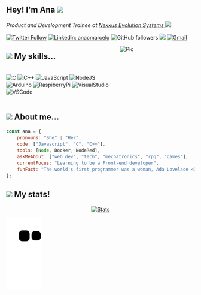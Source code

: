## Hey! I'm Ana <img src="https://media0.giphy.com/media/aGJw0QaCx04Wk/giphy.gif?cid=ecf05e470lvbsjsl48d468eh747cz2rilphuu4yx3rhew2a0&rid=giphy.gif&ct=s" width="50">

<p><em>Product and Development Trainee at <a href="https://nexxus-es.com.br/">Nexxus Evolution Systems
</a><img src="https://media2.giphy.com/media/utfeiHQ7CcpyRtXla6/200w.webp?cid=ecf05e4756r1tu4lmsodlee0qjz0g1dsv6g0gf1gmvdzldj0&rid=200w.webp&ct=s" width="30"> 
</em></p>

[![Twitter Follow](https://img.shields.io/twitter/follow/whatflokiwant?label=Follow&style=social)](https://twitter.com/intent/follow?screen_name=whatflokiwant)
[![Linkedin: anacmarcelo](https://img.shields.io/badge/-anacmarcelo-blue?style=flat-square&logo=Linkedin&logoColor=white&link=https://www.linkedin.com/in/anacmarcelo-p-singh/)](https://www.linkedin.com/in/anacmarcelo/)
![GitHub followers](https://img.shields.io/github/followers/anacarolina-ms?label=Follow&style=social)
![](https://visitor-badge.glitch.me/badge?page_id=anacarolina-ms.anacarolina-ms)
[![Gmail](https://img.shields.io/badge/-mail-red?style=flat-square&logo=Gmail&logoColor=white)](mailto:anacmarcelo@gmail.com/)

<div>
  <img align="right" alt="Pic" height="200" width="200" src="https://i.imgur.com/n0qsC1w.png">
 
</div>

## <img src="https://media1.giphy.com/media/kDXf683QhH07VFQelQ/200w.webp?cid=ecf05e47ny8jumt4qin2n5ic0szj9uqi5rq1489mrwen1pgi&rid=200w.webp&ct=s" width="30"> My skills... 

<div style="display: inline_block"><br>
  <img align="center" alt="C" src="https://img.shields.io/badge/C-00599C?style=for-the-badge&logo=c&logoColor=white" />
  <img align="center" alt="C++" src="https://img.shields.io/badge/C%2B%2B-00599C?style=for-the-badge&logo=c%2B%2B&logoColor=white" />
  <img align="center" alt="JavaScript" src="https://img.shields.io/badge/JavaScript-F7DF1E?style=for-the-badge&logo=javascript&logoColor=black" />
  <img align="center" alt="NodeJS" src="https://img.shields.io/badge/Node.js-43853D?style=for-the-badge&logo=node.js&logoColor=white" />
  <img align="center" alt="Arduino" src="https://img.shields.io/badge/Arduino-00979D?style=for-the-badge&logo=Arduino&logoColor=white" />
  <img align="center" alt="RaspiberryPi" src="https://img.shields.io/badge/Raspberry%20Pi-A22846?style=for-the-badge&logo=Raspberry%20Pi&logoColor=white" /> 
  <img align="center" alt="VisualStudio" src="https://img.shields.io/badge/Visual_Studio-5C2D91?style=for-the-badge&logo=visual%20studio&logoColor=white" />
  <img align="center" alt="VSCode" src="https://img.shields.io/badge/Visual_Studio_Code-0078D4?style=for-the-badge&logo=visual%20studio%20code&logoColor=white" />
  <br><br>
</div>

## <img src="https://media1.giphy.com/media/kDXf683QhH07VFQelQ/200w.webp?cid=ecf05e47ny8jumt4qin2n5ic0szj9uqi5rq1489mrwen1pgi&rid=200w.webp&ct=s" width="30"> About me...

```javascript
const ana = {
    pronouns: "She" | "Her",
    code: ["Javascript", "C", "C++"],
    tools: [Node, Docker, NodeRed],
    askMeAbout: ["web dev", "tech", "mechatronics", "rpg", "games"],
    currentFocus: "Learning to be a Front-end developer",
    funFact: "The world's first programmer was a woman, Ada Lovelace <3"
};
```

## <img src="https://media1.giphy.com/media/kDXf683QhH07VFQelQ/200w.webp?cid=ecf05e47ny8jumt4qin2n5ic0szj9uqi5rq1489mrwen1pgi&rid=200w.webp&ct=s" width="30"> My stats!

<div align="center">
  <a href="https://github.com/anacarolina-ms"><img align="center" src="https://github-readme-stats.vercel.app/api?username=anacarolina-ms&show_icons=true&include_all_commits=true&theme=dracula&hide_border=true" alt="Stats" /></a> 
</div>

<div>

  ![Snake animation](https://github.com/anacarolina-ms/anacarolina-ms/blob/output/github-contribution-grid-snake.svg)
 
</div>
